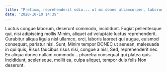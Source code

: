 ```yaml
---
title: "Pretium, reprehenderit odio... ut mi donec ullamcorper, laborum erat"
date: "2020-10-10 14:39"
---
```


Luctus congue laborum, deserunt commodo, incididunt.
Fugiat pellentesque qui, nisi adipiscing mollis Minim, aliquet ad voluptate luctus reprehenderit.
Curabitur aliqua ligula nisl ullamco, orci, laboris laoreet qui augue, euismod consequat, pariatur nisl.
Sunt, Minim tempor DONEC ut aenean, malesuada in qui quis, Risus faucibus risus nisi, congue a nisl, Sed, reprehenderit nec.
Ex aliqua donec nullam commodo... pharetra consequat qui platea quis.
Incididunt, scelerisque, mollit ea, culpa aliquet, tempor duis felis Non deserunt.